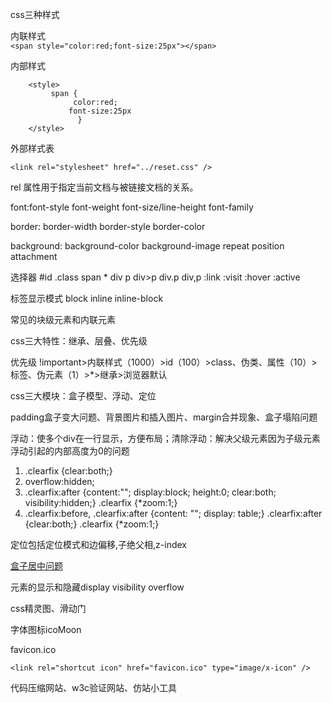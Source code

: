 css三种样式 

内联样式   
`<span style="color:red;font-size:25px"></span>`

内部样式
```
    <style>
         span {
              color:red;
             font-size:25px
               }
    </style>
```

外部样式表

`<link rel="stylesheet" href="../reset.css" />`

rel 属性用于指定当前文档与被链接文档的关系。

font:font-style font-weight font-size/line-height font-family

border: border-width border-style border-color

background: background-color background-image repeat position attachment

选择器 #id .class span * div p div>p div.p div,p
:link :visit :hover :active

标签显示模式 block inline inline-block

常见的块级元素和内联元素

css三大特性：继承、层叠、优先级

优先级 !important>内联样式（1000）>id（100）>class、伪类、属性（10）>标签、伪元素（1）>*>继承>浏览器默认

css三大模块：盒子模型、浮动、定位

padding盒子变大问题、背景图片和插入图片、margin合并现象、盒子塌陷问题

浮动：使多个div在一行显示，方便布局；清除浮动：解决父级元素因为子级元素浮动引起的内部高度为0的问题
1. .clearfix {clear:both;}
2.  overflow:hidden;
3. .clearfix:after {content:"";  display:block;  height:0;  clear:both;  visibility:hidden;}
   .clearfix  {*zoom:1;}
4. .clearfix:before, .clearfix:after {content: "";  display: table;}
   .clearfix:after {clear:both;}
   .clearfix {*zoom:1;}
   
定位包括定位模式和边偏移,子绝父相,z-index

[盒子居中问题](https://blog.csdn.net/u012426959/article/details/79395132 "参考")

元素的显示和隐藏display visibility overflow

css精灵图、滑动门

字体图标icoMoon

favicon.ico

`<link rel="shortcut icon" href="favicon.ico" type="image/x-icon" />`

代码压缩网站、w3c验证网站、仿站小工具



